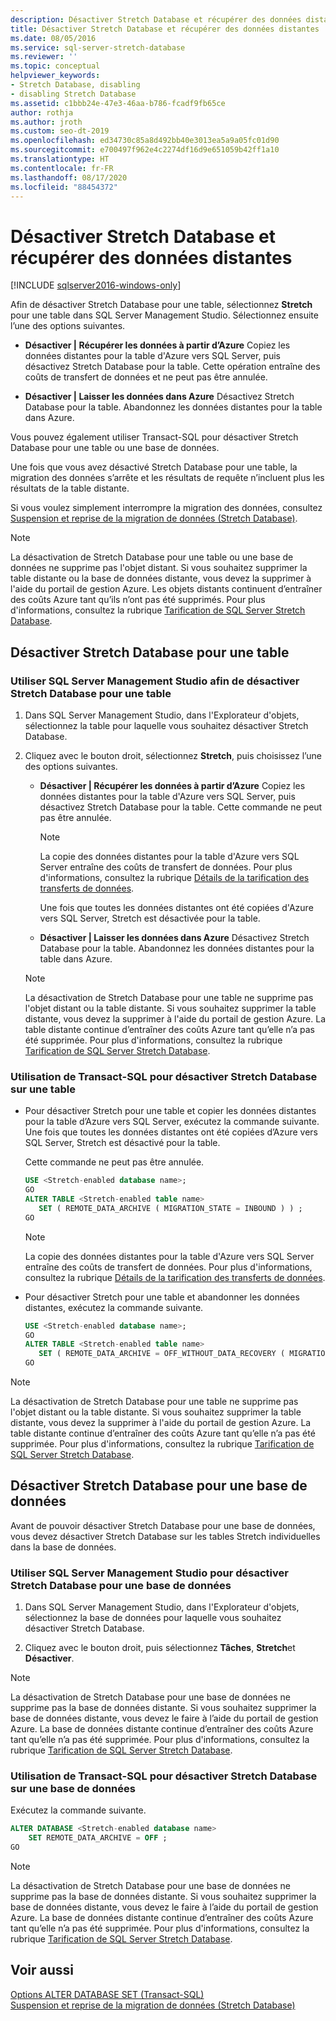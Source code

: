 ```yaml
---
description: Désactiver Stretch Database et récupérer des données distantes
title: Désactiver Stretch Database et récupérer des données distantes
ms.date: 08/05/2016
ms.service: sql-server-stretch-database
ms.reviewer: ''
ms.topic: conceptual
helpviewer_keywords:
- Stretch Database, disabling
- disabling Stretch Database
ms.assetid: c1bbb24e-47e3-46aa-b786-fcadf9fb65ce
author: rothja
ms.author: jroth
ms.custom: seo-dt-2019
ms.openlocfilehash: ed34730c85a8d492bb40e3013ea5a9a05fc01d90
ms.sourcegitcommit: e700497f962e4c2274df16d9e651059b42ff1a10
ms.translationtype: HT
ms.contentlocale: fr-FR
ms.lasthandoff: 08/17/2020
ms.locfileid: "88454372"
---
```

# <a name="disable-stretch-database-and-bring-back-remote-data"></a>Désactiver Stretch Database et récupérer des données distantes
[!INCLUDE [sqlserver2016-windows-only](../../includes/applies-to-version/sqlserver2016-windows-only.md)]


  Afin de désactiver Stretch Database pour une table, sélectionnez **Stretch** pour une table dans SQL Server Management Studio. Sélectionnez ensuite l’une des options suivantes.  
  
-   **Désactiver | Récupérer les données à partir d’Azure** Copiez les données distantes pour la table d'Azure vers SQL Server, puis désactivez Stretch Database pour la table. Cette opération entraîne des coûts de transfert de données et ne peut pas être annulée.  
  
-   **Désactiver | Laisser les données dans Azure** Désactivez Stretch Database pour la table.  Abandonnez les données distantes pour la table dans Azure.  
  
 Vous pouvez également utiliser Transact-SQL pour désactiver Stretch Database pour une table ou une base de données.  
  
 Une fois que vous avez désactivé Stretch Database pour une table, la migration des données s’arrête et les résultats de requête n’incluent plus les résultats de la table distante.  
  
 Si vous voulez simplement interrompre la migration des données, consultez [Suspension et reprise de la migration de données &#40;Stretch Database&#41;](../../sql-server/stretch-database/pause-and-resume-data-migration-stretch-database.md).  
  
> [!NOTE]
> La désactivation de Stretch Database pour une table ou une base de données ne supprime pas l'objet distant. Si vous souhaitez supprimer la table distante ou la base de données distante, vous devez la supprimer à l'aide du portail de gestion Azure. Les objets distants continuent d’entraîner des coûts Azure tant qu’ils n’ont pas été supprimés. Pour plus d'informations, consultez la rubrique [Tarification de SQL Server Stretch Database](https://azure.microsoft.com/pricing/details/sql-server-stretch-database/).  
  
## <a name="disable-stretch-database-for-a-table"></a>Désactiver Stretch Database pour une table  
  
### <a name="use-sql-server-management-studio-to-disable-stretch-database-for-a-table"></a>Utiliser SQL Server Management Studio afin de désactiver Stretch Database pour une table  
  
1.  Dans SQL Server Management Studio, dans l'Explorateur d'objets, sélectionnez la table pour laquelle vous souhaitez désactiver Stretch Database.  
  
2.  Cliquez avec le bouton droit, sélectionnez **Stretch**, puis choisissez l’une des options suivantes.  
  
    -   **Désactiver | Récupérer les données à partir d’Azure** Copiez les données distantes pour la table d'Azure vers SQL Server, puis désactivez Stretch Database pour la table. Cette commande ne peut pas être annulée.  
  
        > [!NOTE]
        > La copie des données distantes pour la table d'Azure vers SQL Server entraîne des coûts de transfert de données. Pour plus d'informations, consultez la rubrique [Détails de la tarification des transferts de données](https://azure.microsoft.com/pricing/details/data-transfers/).  
  
         Une fois que toutes les données distantes ont été copiées d'Azure vers SQL Server, Stretch est désactivée pour la table.  
  
    -   **Désactiver | Laisser les données dans Azure** Désactivez Stretch Database pour la table.  Abandonnez les données distantes pour la table dans Azure.  
  
    > [!NOTE]
    > La désactivation de Stretch Database pour une table ne supprime pas l'objet distant ou la table distante. Si vous souhaitez supprimer la table distante, vous devez la supprimer à l'aide du portail de gestion Azure. La table distante continue d’entraîner des coûts Azure tant qu’elle n’a pas été supprimée. Pour plus d'informations, consultez la rubrique [Tarification de SQL Server Stretch Database](https://azure.microsoft.com/pricing/details/sql-server-stretch-database/).  
  
### <a name="use-transact-sql-to-disable-stretch-database-for-a-table"></a>Utilisation de Transact-SQL pour désactiver Stretch Database sur une table  
  
-   Pour désactiver Stretch pour une table et copier les données distantes pour la table d’Azure vers SQL Server, exécutez la commande suivante. Une fois que toutes les données distantes ont été copiées d’Azure vers SQL Server, Stretch est désactivé pour la table.

    Cette commande ne peut pas être annulée.  
  
    ```sql  
    USE <Stretch-enabled database name>;
    GO
    ALTER TABLE <Stretch-enabled table name>  
       SET ( REMOTE_DATA_ARCHIVE ( MIGRATION_STATE = INBOUND ) ) ; 
    GO 
    ```  
  
    > [!NOTE]
    > La copie des données distantes pour la table d'Azure vers SQL Server entraîne des coûts de transfert de données. Pour plus d'informations, consultez la rubrique [Détails de la tarification des transferts de données](https://azure.microsoft.com/pricing/details/data-transfers/).    
  
-   Pour désactiver Stretch pour une table et abandonner les données distantes, exécutez la commande suivante.  
  
    ```sql  
    USE <Stretch-enabled database name>;
    GO
    ALTER TABLE <Stretch-enabled table name>  
       SET ( REMOTE_DATA_ARCHIVE = OFF_WITHOUT_DATA_RECOVERY ( MIGRATION_STATE = PAUSED ) ) ; 
    GO
    ```  
  
> [!NOTE]
> La désactivation de Stretch Database pour une table ne supprime pas l'objet distant ou la table distante. Si vous souhaitez supprimer la table distante, vous devez la supprimer à l'aide du portail de gestion Azure. La table distante continue d’entraîner des coûts Azure tant qu’elle n’a pas été supprimée. Pour plus d'informations, consultez la rubrique [Tarification de SQL Server Stretch Database](https://azure.microsoft.com/pricing/details/sql-server-stretch-database/).  
  
## <a name="disable-stretch-database-for-a-database"></a>Désactiver Stretch Database pour une base de données  
 Avant de pouvoir désactiver Stretch Database pour une base de données, vous devez désactiver Stretch Database sur les tables Stretch individuelles dans la base de données.  
  
### <a name="use-sql-server-management-studio-to-disable-stretch-database-for-a-database"></a>Utiliser SQL Server Management Studio pour désactiver Stretch Database pour une base de données  
  
1.  Dans SQL Server Management Studio, dans l'Explorateur d'objets, sélectionnez la base de données pour laquelle vous souhaitez désactiver Stretch Database.  
  
2.  Cliquez avec le bouton droit, puis sélectionnez **Tâches**, **Stretch**et **Désactiver**.  
  
> [!NOTE]
> La désactivation de Stretch Database pour une base de données ne supprime pas la base de données distante. Si vous souhaitez supprimer la base de données distante, vous devez le faire à l’aide du portail de gestion Azure. La base de données distante continue d’entraîner des coûts Azure tant qu’elle n’a pas été supprimée. Pour plus d'informations, consultez la rubrique [Tarification de SQL Server Stretch Database](https://azure.microsoft.com/pricing/details/sql-server-stretch-database/).  
  
### <a name="use-transact-sql-to-disable-stretch-database-for-a-database"></a>Utilisation de Transact-SQL pour désactiver Stretch Database sur une base de données  
 Exécutez la commande suivante.  
  
```sql  
ALTER DATABASE <Stretch-enabled database name>  
    SET REMOTE_DATA_ARCHIVE = OFF ;  
GO 
```  
  
> [!NOTE]
> La désactivation de Stretch Database pour une base de données ne supprime pas la base de données distante. Si vous souhaitez supprimer la base de données distante, vous devez le faire à l’aide du portail de gestion Azure. La base de données distante continue d’entraîner des coûts Azure tant qu’elle n’a pas été supprimée. Pour plus d'informations, consultez la rubrique [Tarification de SQL Server Stretch Database](https://azure.microsoft.com/pricing/details/sql-server-stretch-database/).  
  
## <a name="see-also"></a>Voir aussi  
 [Options ALTER DATABASE SET &#40;Transact-SQL&#41;](../../t-sql/statements/alter-database-transact-sql-set-options.md)   
 [Suspension et reprise de la migration de données &#40;Stretch Database&#41;](../../sql-server/stretch-database/pause-and-resume-data-migration-stretch-database.md)  
  
  
